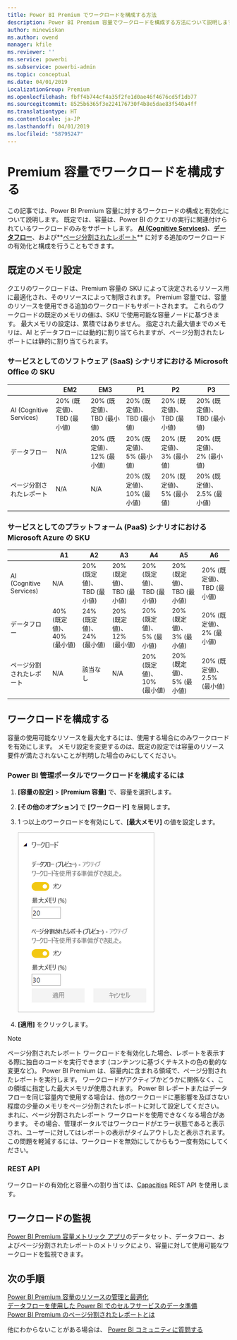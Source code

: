 ```yaml
---
title: Power BI Premium でワークロードを構成する方法
description: Power BI Premium 容量でワークロードを構成する方法について説明します。
author: minewiskan
ms.author: owend
manager: kfile
ms.reviewer: ''
ms.service: powerbi
ms.subservice: powerbi-admin
ms.topic: conceptual
ms.date: 04/01/2019
LocalizationGroup: Premium
ms.openlocfilehash: fbff4b744cf4a35f2fe1d0ae46f4676cd5f1db77
ms.sourcegitcommit: 8525b6365f3e224176730f4b8e5dae83f540a4ff
ms.translationtype: HT
ms.contentlocale: ja-JP
ms.lasthandoff: 04/01/2019
ms.locfileid: "58795247"
---
```

# <a name="configure-workloads-in-a-premium-capacity"></a>Premium 容量でワークロードを構成する

この記事では、Power BI Premium 容量に対するワークロードの構成と有効化について説明します。 既定では、容量は、Power BI のクエリの実行に関連付けられているワークロードのみをサポートします。 **[AI (Cognitive Services)](service-cognitive-services.md)**、**[データフロー](service-dataflows-overview.md#dataflow-capabilities-on-power-bi-premium)**、および**[ページ分割されたレポート](paginated-reports-save-to-power-bi-service.md)** に対する追加のワークロードの有効化と構成を行うこともできます。

## <a name="default-memory-settings"></a>既定のメモリ設定

クエリのワークロードは、Premium 容量の SKU によって決定されるリソース用に最適化され、そのリソースによって制限されます。 Premium 容量では、容量のリソースを使用できる追加のワークロードもサポートされます。 これらのワークロードの既定のメモリの値は、SKU で使用可能な容量ノードに基づきます。 最大メモリの設定は、累積ではありません。 指定された最大値までのメモリは、AI とデータフローには動的に割り当てられますが、ページ分割されたレポートには静的に割り当てられます。 

### <a name="microsoft-office-skus-for-software-as-a-service-saas-scenarios"></a>サービスとしてのソフトウェア (SaaS) シナリオにおける Microsoft Office の SKU

|                     | EM2                      | EM3                       | P1                      | P2                       | P3                       |
|---------------------|--------------------------|--------------------------|-------------------------|--------------------------|--------------------------|
| AI (Cognitive Services) | 20% (既定値)、TBD (最小値)| 20% (既定値)、TBD (最小値) | 20% (既定値)、TBD (最小値) | 20% (既定値)、TBD (最小値) | 20% (既定値)、TBD (最小値) |
| データフロー | N/A |20% (既定値)、12% (最小値)  | 20% (既定値)、5% (最小値)  | 20% (既定値)、3% (最小値) | 20% (既定値)、2% (最小値)  |
| ページ分割されたレポート | N/A |N/A | 20% (既定値)、10% (最小値) | 20% (既定値)、5% (最小値) | 20% (既定値)、2.5% (最小値) |
| | | | | | |

### <a name="microsoft-azure-skus-for-platform-as-a-service-paas-scenarios"></a>サービスとしてのプラットフォーム (PaaS) シナリオにおける Microsoft Azure の SKU

|                  | A1                       | A2                       | A3                      | A4                       | A5                      | A6                        |
|-------------------|--------------------------|--------------------------|-------------------------|--------------------------|-------------------------|---------------------------|
| AI (Cognitive Services) | N/A                      | 20% (既定値)、TBD (最小値)                      | 20% (既定値)、TBD (最小値)                     | 20% (既定値)、TBD (最小値) | 20% (既定値)、TBD (最小値) | 20% (既定値)、TBD (最小値) |
| データフロー         | 40% (既定値)、40% (最小値) | 24% (既定値)、24% (最小値) | 20% (既定値)、12% (最小値) | 20% (既定値)、5% (最小値)  | 20% (既定値)、3% (最小値) | 20% (既定値)、2% (最小値)   |
| ページ分割されたレポート | N/A                      | 該当なし                      | N/A                     | 20% (既定値)、10% (最小値) | 20% (既定値)、5% (最小値) | 20% (既定値)、2.5% (最小値) |
| | | | | | |

## <a name="configure-workloads"></a>ワークロードを構成する

容量の使用可能なリソースを最大化するには、使用する場合にのみワークロードを有効にします。 メモリ設定を変更するのは、既定の設定では容量のリソース要件が満たされないことが判明した場合のみにしてください。  

### <a name="to-configure-workloads-in-the-power-bi-admin-portal"></a>Power BI 管理ポータルでワークロードを構成するには

1. **[容量の設定]** > **[Premium 容量]** で、容量を選択します。

1. **[その他のオプション]** で **[ワークロード]** を展開します。

1. 1 つ以上のワークロードを有効にして、**[最大メモリ]** の値を設定します。   

    
    ![ワークロードの有効化](media/service-admin-premium-workloads/admin-portal-workloads.png)

1. **[適用]** をクリックします。

> [!NOTE]
> ページ分割されたレポート ワークロードを有効化した場合、レポートを表示する際に独自のコードを実行できます (コンテンツに基づくテキストの色の動的な変更など)。 Power BI Premium は、容量内に含まれる領域で、ページ分割されたレポートを実行します。 ワークロードがアクティブかどうかに関係なく、この領域に指定した最大メモリが使用されます。 Power BI レポートまたはデータフローを同じ容量内で使用する場合は、他のワークロードに悪影響を及ぼさない程度の少量のメモリをページ分割されたレポートに対して設定してください。 まれに、ページ分割されたレポート ワークロードを使用できなくなる場合があります。 その場合、管理ポータルではワークロードがエラー状態であると表示され、ユーザーに対してはレポートの表示がタイムアウトしたと表示されます。 この問題を軽減するには、ワークロードを無効にしてからもう一度有効にしてください。

### <a name="rest-api"></a>REST API

ワークロードの有効化と容量への割り当ては、[Capacities](https://docs.microsoft.com/rest/api/power-bi/capacities) REST API を使用します。

## <a name="monitoring-workloads"></a>ワークロードの監視

[Power BI Premium 容量メトリック アプリ](service-admin-premium-monitor-capacity.md)のデータセット、データフロー、およびページ分割されたレポートのメトリックにより、容量に対して使用可能なワークロードを監視できます。 

## <a name="next-steps"></a>次の手順

[Power BI Premium 容量のリソースの管理と最適化](service-premium-understand-how-it-works.md)   
[データフローを使用した Power BI でのセルフサービスのデータ準備](service-dataflows-overview.md)   
[Power BI Premium のページ分割されたレポートとは](paginated-reports-report-builder-power-bi.md)   

他にわからないことがある場合は、 [Power BI コミュニティに質問する](http://community.powerbi.com/)
